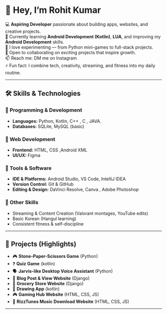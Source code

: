 # 👋 Hey, I’m Rohit Kumar  

💻 **Aspiring Developer** passionate about building apps, websites, and creative projects.  
🌱 Currently learning **Android Development (Kotlin)**, **LUA**, and improving my **Android Development** skills.  
🚀 I love experimenting — from Python mini-games to full-stack projects.  
🤝 Open to collaborating on exciting projects that inspire growth.  
📫 Reach me: DM me on Instagram  
⚡ Fun fact: I combine tech, creativity, streaming, and fitness into my daily routine.  

---

## 🛠 Skills & Technologies  

### 🔹 Programming & Development  
- **Languages:** Python, Kotlin, C++ , C , JAVA.  
- **Databases:** SQLite, MySQL (basic)  

### 🔹 Web Development  
- **Frontend:** HTML, CSS ,Android XML
- **UI/UX:** Figma

### 🔹 Tools & Software  
- **IDE & Platforms:** Android Studio, VS Code, IntelliJ IDEA  
- **Version Control:** Git & GitHub  
- **Editing & Design:** DaVinci Resolve, Canva , Adobe Photoshop 

### 🔹 Other Skills  
- Streaming & Content Creation (Valorant montages, YouTube edits)  
- Basic Korean (Hangul learning)  
- Consistent fitness & self-discipline  

---

## 📌 Projects (Highlights)  
- 🎮 **Stone-Paper-Scissors Game** (Python)  
- ❓ **Quiz Game** (kotlin)  
- 🗣️ **Jarvis-like Desktop Voice Assistant** (Python)  
- 📝 **Blog Post & View Website** (Django)  
- 🛒 **Grocery Store Website** (Django)
- 🛒 ****Drawing App**** (kotlin)
- 🎮 **Gaming Hub Website** (HTML, CSS, JS)  
- 🎵 **RizzTunes Music Download Website** (HTML, CSS, JS)  

---
